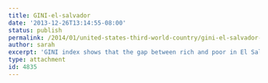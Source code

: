 ```yaml
---
title: GINI-el-salvador
date: '2013-12-26T13:14:55-08:00'
status: publish
permalink: /2014/01/united-states-third-world-country/gini-el-salvador-2
author: sarah
excerpt: 'GINI index shows that the gap between rich and poor in El Salvador is decreasing in past decade.'
type: attachment
id: 4835
---
```

<!DOCTYPE html PUBLIC "-//W3C//DTD HTML 4.0 Transitional//EN" "http://www.w3.org/TR/REC-html40/loose.dtd">
<?xml encoding="UTF-8">
